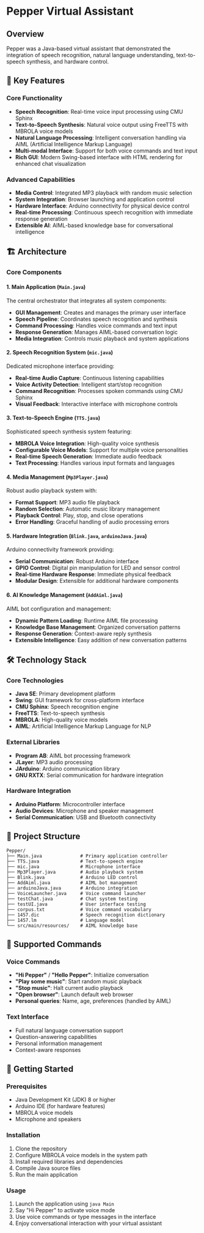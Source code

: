 # Pepper Virtual Assistant

## Overview

Pepper was a Java-based virtual assistant that demonstrated the integration of speech recognition, natural language understanding, text-to-speech synthesis, and hardware control. 

## 🚀 Key Features

### Core Functionality
- **Speech Recognition**: Real-time voice input processing using CMU Sphinx
- **Text-to-Speech Synthesis**: Natural voice output using FreeTTS with MBROLA voice models
- **Natural Language Processing**: Intelligent conversation handling via AIML (Artificial Intelligence Markup Language)
- **Multi-modal Interface**: Support for both voice commands and text input
- **Rich GUI**: Modern Swing-based interface with HTML rendering for enhanced chat visualization

### Advanced Capabilities
- **Media Control**: Integrated MP3 playback with random music selection
- **System Integration**: Browser launching and application control
- **Hardware Interface**: Arduino connectivity for physical device control
- **Real-time Processing**: Continuous speech recognition with immediate response generation
- **Extensible AI**: AIML-based knowledge base for conversational intelligence

## 🏗️ Architecture

### Core Components

#### 1. Main Application (`Main.java`)
The central orchestrator that integrates all system components:
- **GUI Management**: Creates and manages the primary user interface
- **Speech Pipeline**: Coordinates speech recognition and synthesis
- **Command Processing**: Handles voice commands and text input
- **Response Generation**: Manages AIML-based conversation logic
- **Media Integration**: Controls music playback and system applications

#### 2. Speech Recognition System (`mic.java`)
Dedicated microphone interface providing:
- **Real-time Audio Capture**: Continuous listening capabilities
- **Voice Activity Detection**: Intelligent start/stop recognition
- **Command Recognition**: Processes spoken commands using CMU Sphinx
- **Visual Feedback**: Interactive interface with microphone controls

#### 3. Text-to-Speech Engine (`TTS.java`)
Sophisticated speech synthesis system featuring:
- **MBROLA Voice Integration**: High-quality voice synthesis
- **Configurable Voice Models**: Support for multiple voice personalities
- **Real-time Speech Generation**: Immediate audio feedback
- **Text Processing**: Handles various input formats and languages

#### 4. Media Management (`Mp3Player.java`)
Robust audio playback system with:
- **Format Support**: MP3 audio file playback
- **Random Selection**: Automatic music library management
- **Playback Control**: Play, stop, and close operations
- **Error Handling**: Graceful handling of audio processing errors

#### 5. Hardware Integration (`Blink.java`, `arduinoJava.java`)
Arduino connectivity framework providing:
- **Serial Communication**: Robust Arduino interface
- **GPIO Control**: Digital pin manipulation for LED and sensor control
- **Real-time Hardware Response**: Immediate physical feedback
- **Modular Design**: Extensible for additional hardware components

#### 6. AI Knowledge Management (`AddAiml.java`)
AIML bot configuration and management:
- **Dynamic Pattern Loading**: Runtime AIML file processing
- **Knowledge Base Management**: Organized conversation patterns
- **Response Generation**: Context-aware reply synthesis
- **Extensible Intelligence**: Easy addition of new conversation patterns

## 🛠️ Technology Stack

### Core Technologies
- **Java SE**: Primary development platform
- **Swing**: GUI framework for cross-platform interface
- **CMU Sphinx**: Speech recognition engine
- **FreeTTS**: Text-to-speech synthesis
- **MBROLA**: High-quality voice models
- **AIML**: Artificial Intelligence Markup Language for NLP

### External Libraries
- **Program AB**: AIML bot processing framework
- **JLayer**: MP3 audio processing
- **JArduino**: Arduino communication library
- **GNU RXTX**: Serial communication for hardware integration

### Hardware Integration
- **Arduino Platform**: Microcontroller interface
- **Audio Devices**: Microphone and speaker management
- **Serial Communication**: USB and Bluetooth connectivity

## 📁 Project Structure

```
Pepper/
├── Main.java              # Primary application controller
├── TTS.java               # Text-to-speech engine
├── mic.java               # Microphone interface
├── Mp3Player.java         # Audio playback system
├── Blink.java             # Arduino LED control
├── AddAiml.java           # AIML bot management
├── arduinoJava.java       # Arduino integration
├── VoiceLauncher.java     # Voice command launcher
├── testChat.java          # Chat system testing
├── testUI.java            # User interface testing
├── corpus.txt             # Voice command vocabulary
├── 1457.dic               # Speech recognition dictionary
├── 1457.lm                # Language model
└── src/main/resources/    # AIML knowledge base
```

## 🎯 Supported Commands

### Voice Commands
- **"Hi Pepper"** / **"Hello Pepper"**: Initialize conversation
- **"Play some music"**: Start random music playback
- **"Stop music"**: Halt current audio playback
- **"Open browser"**: Launch default web browser
- **Personal queries**: Name, age, preferences (handled by AIML)

### Text Interface
- Full natural language conversation support
- Question-answering capabilities
- Personal information management
- Context-aware responses

## 🚦 Getting Started

### Prerequisites
- Java Development Kit (JDK) 8 or higher
- Arduino IDE (for hardware features)
- MBROLA voice models
- Microphone and speakers

### Installation
1. Clone the repository
2. Configure MBROLA voice models in the system path
3. Install required libraries and dependencies
4. Compile Java source files
5. Run the main application

### Usage
1. Launch the application using `java Main`
2. Say "Hi Pepper" to activate voice mode
3. Use voice commands or type messages in the interface
4. Enjoy conversational interaction with your virtual assistant
